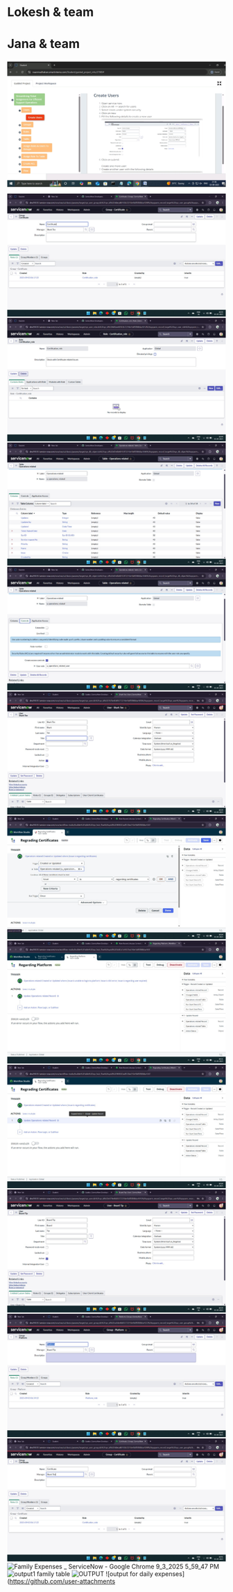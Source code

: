 # Lokesh & team
# Jana & team
![1](https://github.com/jana143492/Jana-and-team/blob/main/Screenshot_2025-09-05-19-14-52-78_c37d74246d9c81aa0bb824b57eaf7062.jpg)
![2](https://github.com/jana143492/Jana-and-team/blob/main/IMG-20250905-WA0059.jpg)
![3](https://github.com/jana143492/Jana-and-team/blob/main/IMG-20250905-WA0060.jpg)
![4](https://github.com/jana143492/Jana-and-team/blob/main/IMG-20250905-WA0061.jpg)
![5](https://github.com/jana143492/Jana-and-team/blob/main/IMG-20250905-WA0062.jpg)
![6](https://github.com/jana143492/Jana-and-team/blob/main/IMG-20250905-WA0063.jpg)
![7](https://github.com/jana143492/Jana-and-team/blob/main/IMG-20250905-WA0064.jpg)
![8](https://github.com/jana143492/Jana-and-team/blob/main/IMG-20250905-WA0065.jpg)
![9](https://github.com/jana143492/Jana-and-team/blob/main/IMG-20250905-WA0066.jpg)
![10](https://github.com/jana143492/Jana-and-team/blob/main/IMG-20250905-WA0067.jpg)
![11](https://github.com/jana143492/Jana-and-team/blob/main/IMG-20250905-WA0068.jpg)
![12](https://github.com/jana143492/Jana-and-team/blob/main/IMG-20250905-WA0069.jpg)
<img width="1600" height="860" alt="Family Expenses _ ServiceNow - Google Chrome 9_3_2025 5_59_47 PM" src="https://github.com/user-attachments/assets/b3a1892e-327b-4c96-9dad-0f08efaf351a" />
![output1 family table](https://github.com/user-attachments/assets/653065dc-6d78-4ab2-a2a0-bcb98c76b7fe)
![OUTPUT](https://github.com/user-attachments/assets/3627ce4c-5456-4194-9e38-32b9097cc5e0)
![output for daily expenses](https://github.com/user-attachments
